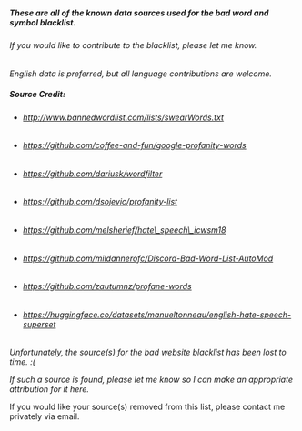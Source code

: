 ##### **These are all of the *known* data sources used for the bad word and symbol blacklist.**



###### If you would like to contribute to the blacklist, please let me know.

*English data is preferred, but all language contributions are welcome.*



##### **Source Credit:**

* ###### http://www.bannedwordlist.com/lists/swearWords.txt
* ###### https://github.com/coffee-and-fun/google-profanity-words
* ###### https://github.com/dariusk/wordfilter
* ###### https://github.com/dsojevic/profanity-list
* ###### https://github.com/melsherief/hate\_speech\_icwsm18
* ###### https://github.com/mildannerofc/Discord-Bad-Word-List-AutoMod
* ###### https://github.com/zautumnz/profane-words
* ###### https://huggingface.co/datasets/manueltonneau/english-hate-speech-superset



*Unfortunately, the source(s) for the bad website blacklist has been lost to time. :(*

*If such a source is found, please let me know so I can make an appropriate attribution for it here.*



If you would like your source(s) removed from this list, please contact me privately via email.

